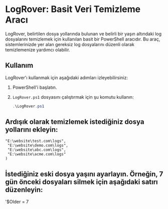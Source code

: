 # LogRover: Basit Veri Temizleme Aracı

LogRover, belirtilen dosya yollarında bulunan ve belirli bir yaşın altındaki log dosyalarını temizlemek için kullanılan basit bir PowerShell aracıdır. Bu araç, sistemlerinizde yer alan gereksiz log dosyalarını düzenli olarak temizlemenize yardımcı olabilir.

## Kullanım

LogRover'ı kullanmak için aşağıdaki adımları izleyebilirsiniz:

1. PowerShell'i başlatın.

2. `LogRover.ps1` dosyasını çalıştırmak için şu komutu kullanın:

   ```powershell
   .\LogRover.ps1


## Ardışık olarak temizlemek istediğiniz dosya yollarını ekleyin:

   ```$Paths = @(
"E:\website\test.com\logs",
    "E:\website\demo.com\logs",
    "E:\website\abc.com\logs",
    "E:\website\acme.com\logs"
)

   ```
## İstediğiniz eski dosya yaşını ayarlayın. Örneğin, 7 gün önceki dosyaları silmek için aşağıdaki satırı düzenleyin:

'$Older = 7
